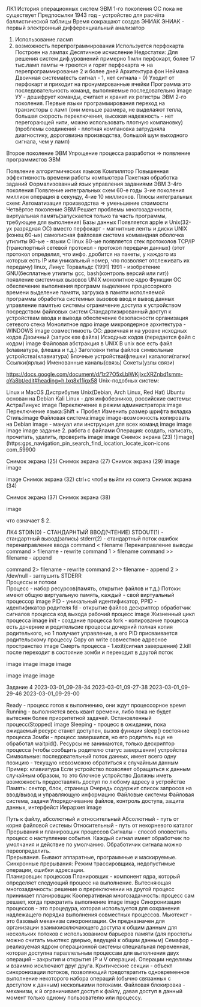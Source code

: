 ЛК1
История операционных систем ЭВМ 1-го поколения ОС пока не существует
Предпосылки 1943 год - устройство для расчёта баллистической таблицы Время сокращают создав ЭНИАК
ЭНИАК - первый электронный дифференциальный анализатор
1. Использование ласмп
2. возможность перепрограммирования Используется перфокарта
Построен на лампах Десятичное исчисление
Недостатки: Для решения систем диф.уровнений примерно 1 млн перфокарт, более 17 тыс.ламп лампы => греются и горят перфокарта => на перепрограммирование 2 и более дней
Архитектура фон Неймана
Двоичная система(есть сигнал - 1, нет сигнала - 0)
Уходит от перфокарт и приходит на пронумированные ячейки
Программа это последовательность команд, выполняемые последовательно image УУ - дешифрует команды, считает и хранит их регистры
ЭВМ 2-го поколения. Первые языки программирования переход на транзисторы с ламп (они меньше размера, не выделаяют тепла, большая скорость переключения, высокая надежность - нет перегорающей нити, можно использовать плотную компановку) (проблемы соединений - плотная компановка затрудняла диагностику, дороговизна производства, большой шум выходного сигнала, чем у ламп)


Второе поколение ЭВМ
Упрощение процесса разработки => появление программистов ЭВМ

 Появление алгоритмических языков
 Компилятор
Повышенная эффективность времени работы компьютера
 Пакетная обработка заданий
 Формализованный язык управления заданиями
ЭВМ 3-4го поколения
Появление интегральных схем
60-е годы
3-ие поколения миллион операция в секунду, 4-ие 10 миллионов.
Плюсы интегральных схем:
 Автоматизация производства => уменьшение стоимости
Четвёртое поколение ЭВМ
Решает проблемы многозадачности, виртуальная память(запускается только та часть программы, требующее для выполнения)
Базы данных
Появляется apple и Unix(32-ух разрядная ОС)
вместо перфокарт - магнитные ленты и диски UNIX (конец 60-ых)
самописная файловая система
коммандная оболочка
утилиты 80-ые - языки С linux
80-ые появляется стек протоколов TCP/IP (транспортный сетевой протокол - протокол передачи данных) (этот протокол определил, что инфо. дробится на пакеты, у каждого из которых есть IP или уникальный номер, что позволяет отслеживать их передачу) linux, Линус Торвальдс (1991) 1991 - изобретение GNU(бесплатные утилиты gcc, bash(контроль версий или гит))
появление системных вызовов UNIX
монолитное ядро Функции ОС
обеспечение выполнения программ
выделение процессорного времени
выделение памяти, загрузка в памяти исполняемой программы
обработка системных вызовов
ввод и вывод данных
управление памятью системы
ограничение доступа к устройством посредством файловых систем
Стандартизированный доступ к устройствам ввода и вывода
обеспечение безопасности
организация сетевого стека Монолитное ядро image микроядерное архитектура - WINDOWS image совместимость ОС: двоичная и на уровне исходных кодов Двоичный (запуск exe файла) Исходных кодов (передается файл с кодом) image
Файловая абстракция в UNIX В unix все есть файл (клавиатура, флешка и т.д.) Заголовки типы файлов
символьные устройства(клавиатура)
Блочные устройства(флешки)
каталоги(папки)
Ссылки(ярлык)
Именованные каналы(связь)
Сокеты(узлы связи)

https://docs.google.com/document/d/1z27O5xLblWKjIxcXRZnbd1smm-oYa8bt/edit#heading=h.lxq8x11igx58 Unix-подобных систем:

Linux и MacOS
Дистрибутив Unix(Debian, Arch Linux, Red Hat)
Ubuntu основан на Debian
Kali Linux - для инфобезников, российские системы: АстраЛинукс image
Переключение в режим администратора:image
Переключение языка:Shift + Пробел
Изменить размер шрифта вкладка Стиль:image
Файловая система:image
image-возможность копировать на Debian image - мануал или инструкция для всех команд image image image image
задание 2.
работа с файлами
Операция: создать, написать, прочитать, удалить, проверить image image Снимок экрана (23)
![image](https:gps_navigation_pin_search_find_location_locate_icon-icons com_59900

Снимок экрана (25) Снимок экрана (27) Снимок экрана (29) image image

image Снимок экрана (32) ctrl+c чтобы выйти из сокета Снимок экрана (34)

Снимок экрана (37) Снимок экрана (38)

image

что означает $ 2.

ЛК4
STDIN(0) - СТАНДАРНТЫЙ ВВОД(ЧТЕНИЕ)
STDOUT(1) - стандартный вывод(запись)
stderr(2) - стандартный поток ошибок
перенаправление ввода command < filename Перенаправление выводы command > filename - rewrite command 1 > filename command >> filename - append

 command 2> filename - rewrite
 command 2>> filename - append
 2 > /dev/null - заглушить STDERR
 <BR> Процессы и потоки
   <br> Процесс - набор ресурсов(память, открытие файлов и т.д.)
   Потоки: имеют общую виртуальную память, каждый - свой виртуальный процессор
image PID - уникальный идентификатор, PPID - идентификатор родителя fd - открытие файлов дескриптор обработчик сигналов процесса код выхода рабочий процесс image
Жизненный цикл процесса image
init - создание процесса fork - копирование процесса есть дочерние и родительсие процессы дочерний полная копия родителького, но 1 получает управление, а его PID присваивается родительскому процессу Copy on write совместное адресное пространство image
Смерть процесса - 1.exit(сигнал завершения) 2.kill после переходит в состояние зомби и переходит в другой поток

image image image image

image
image image

Задание 4
2023-03-01_09-28-34 2023-03-01_09-27-38 2023-03-01_09-29-46 2023-03-01_09-29-00


Ready - процесс готов к выполнению, они ждут процессорное время
Running - выполняется весь квант времени, либо пока не будет вытеснен более приоритетной задачей. Остановленный процесс(Stopped) image
Sleeping - процесс в ожидании, пока ожидаемый ресурс станет доступен, вызов функции sleep() состояние процесса Зомби - процесс завершился, но его родитель еще не обработал waitpid(). Ресурсы не занимаются, только дескриптор процесса (чтобы сообщить родителю статус завершения)
устройства Символьные: последовательный поток данных, имеет всего одну позицию - текущую невозможно обратиться к случайным данным Пример: клавиатура Если устройство позволяет обращаться к данным случайным образом, то это блочное устройство Должны иметь возможность предоставлять доступ по любому адресу в устройстве Память: сектор, блок, страница Очередь содержит список запросов на ввод/вывод и управляющую информацию
Файловые системы Файловая система, задачи Упорядочивание файлов, контроль доступа, защита данных, интерфейст
Иерархия image

   Путь к файлу, абсолютный и относительный
   Абсолютный - путь от корня файловой системы
   Относительный - путь от некорневого каталог
   <br> Прерывания и планировщик процессов
   Сигналы - способ оповестить процесс о наступлении события.
   Каждый сигнал имеет обработчик по умолчания и действие по умолчанию.
   Обработичик сигнала можно переопределить.
   <br> Прерывания.
   Бывают аппаратные, программные и маскируемые.
   Синхронные прерывания:
   Режим трассировщика, недопустимые операции, ошибки адресации.
   <br> Планировщик процессов
   Планировщик - компонент ядра, который определяет следующий процесс на выполнение.
   Вытесняющая многозадачность: решение о пререключении на другой процесс принимает планировщик
   Кооперативная многозадачность: процесс сам решает, когда прекратить выполнение
image image Синхронизация процессов - это процедура, которая используется для сохранения надлежащего порядка выполнения совместных процессов. Мьютекст - это базовый механизм синхронизации. Он предназначен для организации взаимоисключающего доступа к общим данным для нескольких потоков с использованием барьеров памяти (для простоты можно считать мьютекс дверью, ведущей к общим данным) Семафор - реализуемая ядром операционной системы специальная переменная, которая доступна параллельным процессам для выполнения двух операций – закрытия и открытия (P и V операции). Операции неделимы и взаимно исключают друг друга. Критические секции - объект синхронизации потоков, позволяющий предотвратить одновременное выполнение некоторого набора операций (обычно связанных с доступом к данным) несколькими потоками. Файловая блокировка - механизм, к
  й ограничивает доступ к файлу, давая доступ в данный момент только одному пользователю или процессу.
